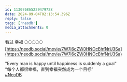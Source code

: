 ```yaml
---
id: 113076865229479728
date: 2024-09-04T02:13:54.396Z
reply: false
tags: ['neodb']
media_attachments: 0
---
```


看过 幸福 🌕🌕🌕🌕🌕   
[https://neodb.social/movie/7W7i6cZW0HNOcBhfNrU3Sa](https://neodb.social/movie/7W7i6cZW0HNOcBhfNrU3Sa)

"Every man is happy until happiness is suddenly a goal"  
“每个人都很幸福，直到幸福突然成为一个目标”  
[#NeoDB](https://e5n.cc/tags/NeoDB)

